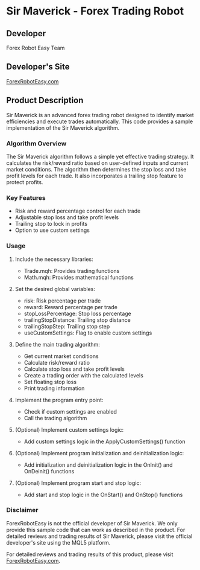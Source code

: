 # Sir Maverick - Forex Trading Robot

## Developer
Forex Robot Easy Team

## Developer's Site
[ForexRobotEasy.com](https://forexroboteasy.com/)

## Product Description
Sir Maverick is an advanced forex trading robot designed to identify market efficiencies and execute trades automatically. This code provides a sample implementation of the Sir Maverick algorithm.

### Algorithm Overview
The Sir Maverick algorithm follows a simple yet effective trading strategy. It calculates the risk/reward ratio based on user-defined inputs and current market conditions. The algorithm then determines the stop loss and take profit levels for each trade. It also incorporates a trailing stop feature to protect profits.

### Key Features
- Risk and reward percentage control for each trade
- Adjustable stop loss and take profit levels
- Trailing stop to lock in profits
- Option to use custom settings

### Usage
1. Include the necessary libraries:
   - Trade.mqh: Provides trading functions
   - Math.mqh: Provides mathematical functions

2. Set the desired global variables:
   - risk: Risk percentage per trade
   - reward: Reward percentage per trade
   - stopLossPercentage: Stop loss percentage
   - trailingStopDistance: Trailing stop distance
   - trailingStopStep: Trailing stop step
   - useCustomSettings: Flag to enable custom settings

3. Define the main trading algorithm:
   - Get current market conditions
   - Calculate risk/reward ratio
   - Calculate stop loss and take profit levels
   - Create a trading order with the calculated levels
   - Set floating stop loss
   - Print trading information

4. Implement the program entry point:
   - Check if custom settings are enabled
   - Call the trading algorithm

5. (Optional) Implement custom settings logic:
   - Add custom settings logic in the ApplyCustomSettings() function

6. (Optional) Implement program initialization and deinitialization logic:
   - Add initialization and deinitialization logic in the OnInit() and OnDeinit() functions

7. (Optional) Implement program start and stop logic:
   - Add start and stop logic in the OnStart() and OnStop() functions

### Disclaimer
ForexRobotEasy is not the official developer of Sir Maverick. We only provide this sample code that can work as described in the product. For detailed reviews and trading results of Sir Maverick, please visit the official developer's site using the MQL5 platform. 

For detailed reviews and trading results of this product, please visit [ForexRobotEasy.com](https://forexroboteasy.com/forex-robot-review/review-sir-maverick-advanced-forex-software-for-identifying-market-efficiencies/).
